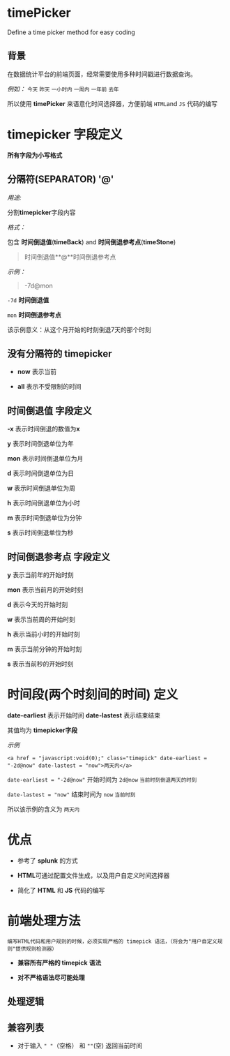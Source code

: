 # timePicker #
Define a time picker method for easy coding

## 背景 ##
在数据统计平台的前端页面，经常需要使用多种时间戳进行数据查询。

*例如：* `今天` `昨天` `一小时内` `一周内` `一年前` `去年`

所以使用 **timePicker** 来语意化时间选择器，方便前端 `HTML`and `JS` 代码的编写

# timepicker 字段定义 #

**所有字段为小写格式**

## 分隔符(**SEPARATOR**) '@'

*用途:*

分割**timepicker**字段内容

*格式：*

包含 **时间倒退值**(**timeBack**) and **时间倒退参考点**(**timeStone**)

> 时间倒退值**@**时间倒退参考点

*示例：* 

> -7d@mon

`-7d` **时间倒退值**

`mon` **时间倒退参考点**

该示例意义：从这个月开始的时刻倒退7天的那个时刻

## 没有分隔符的 timepicker ##

* **now** 表示当前

* **all** 表示不受限制的时间

## 时间倒退值 字段定义 ##

**-x** 表示时间倒退的数值为**x**

**y** 表示时间倒退单位为年

**mon** 表示时间倒退单位为月

**d** 表示时间倒退单位为日

**w** 表示时间倒退单位为周

**h** 表示时间倒退单位为小时

**m** 表示时间倒退单位为分钟

**s** 表示时间倒退单位为秒

## 时间倒退参考点 字段定义 ##

**y** 表示当前年的开始时刻

**mon** 表示当前月的开始时刻

**d** 表示今天的开始时刻

**w** 表示当前周的开始时刻

**h** 表示当前小时的开始时刻

**m** 表示当前分钟的开始时刻

**s** 表示当前秒的开始时刻

# 时间段(两个时刻间的时间) 定义 #

**date-earliest** 表示开始时间
**date-lastest** 表示结束结束

其值均为 **timepicker字段**

*示例*
    
    <a href = "javascript:void(0);" class="timepick" date-earliest = "-2d@now" date-lastest = "now">两天内</a>

`date-earliest = "-2d@now"` 开始时间为 `2d@now` `当前时刻倒退两天的时刻`

`date-lastest = "now"` 结束时间为 `now` `当前时刻`

所以该示例的含义为 `两天内`

# 优点 #

* 参考了 **splunk** 的方式

* **HTML**可通过配置文件生成，以及用户自定义时间选择器

* 简化了 **HTML** 和 **JS** 代码的编写

# 前端处理方法 #

    编写HTML代码和用户规则的时候，必须实现严格的 timepick 语法，（将会为"用户自定义规则"提供规则检测器）

* **兼容所有严格的 timepick 语法**

* **对不严格语法尽可能处理**


## 处理逻辑 ##

## 兼容列表 ##

* 对于输入 `" "`（空格） 和 `""`(空) 返回当前时间
